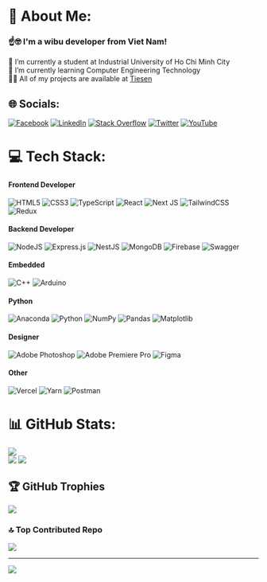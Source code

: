 # 💫 About Me:

### ☝️🤓 I'm a wibu developer from Viet Nam!

🔭 I’m currently a student at Industrial University of Ho Chi Minh City<br>
🌱 I’m currently learning Computer Engineering Technology<br>
👨‍💻 All of my projects are available at [Tiesen](https://tiesen.id.vn/)

## 🌐 Socials:

[![Facebook](https://img.shields.io/badge/Facebook-%231877F2.svg?logo=Facebook&logoColor=white)](https://facebook.com/tiesen243) [![LinkedIn](https://img.shields.io/badge/LinkedIn-%230077B5.svg?logo=linkedin&logoColor=white)](https://linkedin.com/in/tiesen243) [![Stack Overflow](https://img.shields.io/badge/-Stackoverflow-FE7A16?logo=stack-overflow&logoColor=white)](https://stackoverflow.com/users/21715095) [![Twitter](https://img.shields.io/badge/Twitter-%231DA1F2.svg?logo=Twitter&logoColor=white)](https://twitter.com/tiesen243) [![YouTube](https://img.shields.io/badge/YouTube-%23FF0000.svg?logo=YouTube&logoColor=white)](https://youtube.com/@tiesen243)

# 💻 Tech Stack:

#### Frontend Developer

![HTML5](https://img.shields.io/badge/html5-%23E34F26.svg?style=flat-square&logo=html5&logoColor=white) ![CSS3](https://img.shields.io/badge/css3-%231572B6.svg?style=flat-square&logo=css3&logoColor=white) ![TypeScript](https://img.shields.io/badge/typescript-%23007ACC.svg?style=flat-square&logo=typescript&logoColor=white) ![React](https://img.shields.io/badge/react-%2320232a.svg?style=flat-square&logo=react&logoColor=%2361DAFB) ![Next JS](https://img.shields.io/badge/Next-black?style=flat-square&logo=next.js&logoColor=white) ![TailwindCSS](https://img.shields.io/badge/tailwindcss-%2338B2AC.svg?style=flat-square&logo=tailwind-css&logoColor=white) ![Redux](https://img.shields.io/badge/redux-%23593d88.svg?style=flat-square&logo=redux&logoColor=white)

#### Backend Developer

![NodeJS](https://img.shields.io/badge/node.js-6DA55F?style=flat-square&logo=node.js&logoColor=white) ![Express.js](https://img.shields.io/badge/express.js-%23404d59.svg?style=flat-square&logo=express&logoColor=%2361DAFB) ![NestJS](https://img.shields.io/badge/nestjs-%23E0234E.svg?style=flat-square&logo=nestjs&logoColor=white) ![MongoDB](https://img.shields.io/badge/MongoDB-%234ea94b.svg?style=flat-square&logo=mongodb&logoColor=white) ![Firebase](https://img.shields.io/badge/firebase-%23039BE5.svg?style=flat-square&logo=firebase) ![Swagger](https://img.shields.io/badge/-Swagger-%23Clojure?style=flat-square&logo=swagger&logoColor=white)

#### Embedded

![C++](https://img.shields.io/badge/c++-%2300599C.svg?style=flat-square&logo=c%2B%2B&logoColor=white)
![Arduino](https://img.shields.io/badge/-Arduino-00979D?style=flat-square&logo=Arduino&logoColor=white)

#### Python

![Anaconda](https://img.shields.io/badge/Anaconda-%2344A833.svg?style=flat-square&logo=anaconda&logoColor=white) ![Python](https://img.shields.io/badge/python-3670A0?style=flat-square&logo=python&logoColor=ffdd54) ![NumPy](https://img.shields.io/badge/numpy-%23013243.svg?style=flat-square&logo=numpy&logoColor=white) ![Pandas](https://img.shields.io/badge/pandas-%23150458.svg?style=flat-square&logo=pandas&logoColor=white) ![Matplotlib](https://img.shields.io/badge/Matplotlib-%23ffffff.svg?style=flat-square&logo=Matplotlib&logoColor=black)

#### Designer

![Adobe Photoshop](https://img.shields.io/badge/adobephotoshop-%2331A8FF.svg?style=flat-square&logo=adobephotoshop&logoColor=white) ![Adobe Premiere Pro](https://img.shields.io/badge/Adobe%20Premiere%20Pro-9999FF.svg?style=flat-square&logo=Adobe%20Premiere%20Pro&logoColor=white) ![Figma](https://img.shields.io/badge/figma-%23F24E1E.svg?style=flat-square&logo=figma&logoColor=white)

#### Other

![Vercel](https://img.shields.io/badge/vercel-%23000000.svg?style=flat-square&logo=vercel&logoColor=white) ![Yarn](https://img.shields.io/badge/yarn-%232C8EBB.svg?style=flat-square&logo=yarn&logoColor=white) ![Postman](https://img.shields.io/badge/Postman-FF6C37?style=flat-square&logo=postman&logoColor=white)

# 📊 GitHub Stats:

![](https://github-readme-stats.vercel.app/api/top-langs/?username=tiesen243&theme=darcula&hide_border=true&include_all_commits=true&count_private=false&layout=compact)<br>
![](https://github-readme-stats.vercel.app/api?username=tiesen243&theme=darcula&hide_border=true&include_all_commits=true&count_private=false)
![](https://github-readme-streak-stats.herokuapp.com/?user=tiesen243&theme=darcula&hide_border=true)

## 🏆 GitHub Trophies

![](https://github-profile-trophy.vercel.app/?username=tiesen243&theme=dracula&no-frame=true&no-bg=true&margin-w=4)

### 🔝 Top Contributed Repo

![](https://github-contributor-stats.vercel.app/api?username=tiesen243&limit=5&theme=dracula&combine_all_yearly_contributions=true)

---

[![](https://visitcount.itsvg.in/api?id=tiesen243&icon=2&color=1)](https://visitcount.itsvg.in)

<!-- Proudly created with GPRM ( https://gprm.itsvg.in ) -->
